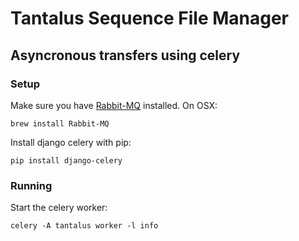 # Tantalus Sequence File Manager

## Asyncronous transfers using celery

### Setup

Make sure you have [Rabbit-MQ](https://www.rabbitmq.com/) installed.  On OSX:

```
brew install Rabbit-MQ
```

Install django celery with pip:

```
pip install django-celery
```

### Running

Start the celery worker:

```
celery -A tantalus worker -l info
```

